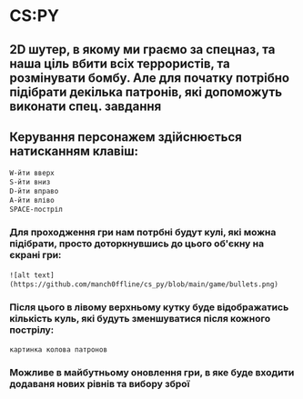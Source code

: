 # CS:PY
## 2D шутер, в якому ми граємо за спецназ, та наша ціль вбити всіх террористів, та розмінувати бомбу. Але для початку потрібно підібрати декілька патронів, які допоможуть виконати спец. завдання

## Керування персонажем здійснюється натисканням клавіш:
	W-йти вверх
	S-йти вниз
	D-йти вправо
	A-йти вліво
	SPACE-постріл
### Для проходження гри нам потрбні будут кулі, які можна підібрати, просто доторкнувшись до цього об'єкну на єкрані гри:
 	![alt text](https://github.com/manch0ffline/cs_py/blob/main/game/bullets.png)
### Після цього в лівому верхньому кутку буде відображатись кількість куль, які будуть зменшуватися після кожного пострілу:
	картинка колова патронов
### Можливе в майбутньому оновлення гри, в яке буде входити додаваня нових рівнів та вибору зброї 
